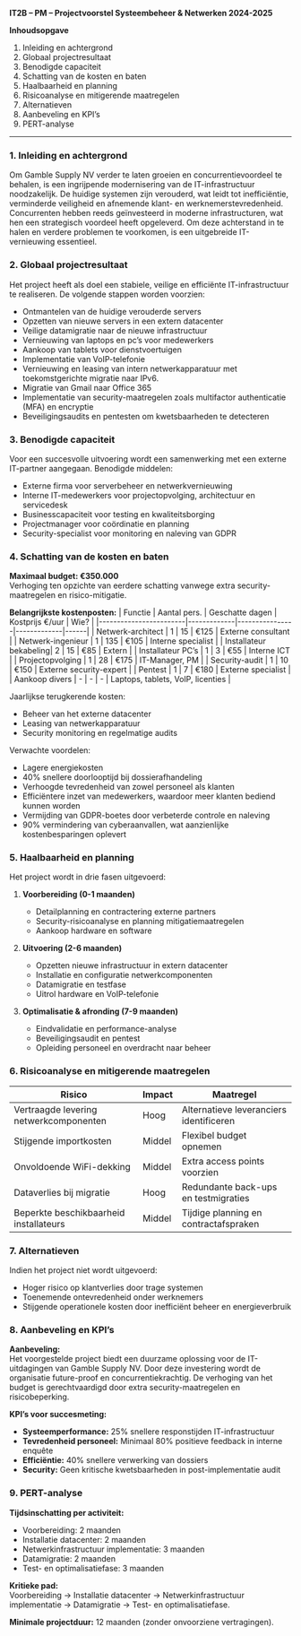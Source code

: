 **IT2B – PM – Projectvoorstel Systeembeheer & Netwerken 2024-2025**  

**Inhoudsopgave**  
1. Inleiding en achtergrond  
2. Globaal projectresultaat  
3. Benodigde capaciteit  
4. Schatting van de kosten en baten  
5. Haalbaarheid en planning  
6. Risicoanalyse en mitigerende maatregelen  
7. Alternatieven  
8. Aanbeveling en KPI’s  
9. PERT-analyse  

---

### **1. Inleiding en achtergrond**  
Om Gamble Supply NV verder te laten groeien en concurrentievoordeel te behalen, is een ingrijpende modernisering van de IT-infrastructuur noodzakelijk. De huidige systemen zijn verouderd, wat leidt tot inefficiëntie, verminderde veiligheid en afnemende klant- en werknemerstevredenheid. Concurrenten hebben reeds geïnvesteerd in moderne infrastructuren, wat hen een strategisch voordeel heeft opgeleverd. Om deze achterstand in te halen en verdere problemen te voorkomen, is een uitgebreide IT-vernieuwing essentieel.

### **2. Globaal projectresultaat**  
Het project heeft als doel een stabiele, veilige en efficiënte IT-infrastructuur te realiseren. De volgende stappen worden voorzien:

- Ontmantelen van de huidige verouderde servers
- Opzetten van nieuwe servers in een extern datacenter
- Veilige datamigratie naar de nieuwe infrastructuur
- Vernieuwing van laptops en pc’s voor medewerkers
- Aankoop van tablets voor dienstvoertuigen
- Implementatie van VoIP-telefonie
- Vernieuwing en leasing van intern netwerkapparatuur met toekomstgerichte migratie naar IPv6.
- Migratie van Gmail naar Office 365
- Implementatie van security-maatregelen zoals multifactor authenticatie (MFA) en encryptie
- Beveiligingsaudits en pentesten om kwetsbaarheden te detecteren

### **3. Benodigde capaciteit**  
Voor een succesvolle uitvoering wordt een samenwerking met een externe IT-partner aangegaan. Benodigde middelen:

- Externe firma voor serverbeheer en netwerkvernieuwing
- Interne IT-medewerkers voor projectopvolging, architectuur en servicedesk
- Businesscapaciteit voor testing en kwaliteitsborging
- Projectmanager voor coördinatie en planning
- Security-specialist voor monitoring en naleving van GDPR

### **4. Schatting van de kosten en baten**  
**Maximaal budget: €350.000**  
Verhoging ten opzichte van eerdere schatting vanwege extra security-maatregelen en risico-mitigatie. 

**Belangrijkste kostenposten:**
| Functie                 | Aantal pers. | Geschatte dagen | Kostprijs €/uur | Wie? |
|------------------------|-------------|----------------|-------------|------|
| Netwerk-architect     | 1           | 15             | €125       | Externe consultant |
| Netwerk-ingenieur     | 1           | 135            | €105       | Interne specialist |
| Installateur bekabeling| 2           | 15             | €85        | Extern |
| Installateur PC’s     | 1           | 3              | €55        | Interne ICT |
| Projectopvolging      | 1           | 28             | €175       | IT-Manager, PM |
| Security-audit        | 1           | 10             | €150       | Externe security-expert |
| Pentest               | 1           | 7              | €180       | Externe specialist |
| Aankoop divers        | -           | -              | -           | Laptops, tablets, VoIP, licenties |

Jaarlijkse terugkerende kosten:
- Beheer van het externe datacenter
- Leasing van netwerkapparatuur
- Security monitoring en regelmatige audits

Verwachte voordelen:
- Lagere energiekosten
- 40% snellere doorlooptijd bij dossierafhandeling
- Verhoogde tevredenheid van zowel personeel als klanten
- Efficiëntere inzet van medewerkers, waardoor meer klanten bediend kunnen worden
- Vermijding van GDPR-boetes door verbeterde controle en naleving
- 90% vermindering van cyberaanvallen, wat aanzienlijke kostenbesparingen oplevert

### **5. Haalbaarheid en planning**  
Het project wordt in drie fasen uitgevoerd:

1. **Voorbereiding (0-1 maanden)**  
   - Detailplanning en contractering externe partners  
   - Security-risicoanalyse en planning mitigatiemaatregelen  
   - Aankoop hardware en software  
   
2. **Uitvoering (2-6 maanden)**  
   - Opzetten nieuwe infrastructuur in extern datacenter  
   - Installatie en configuratie netwerkcomponenten  
   - Datamigratie en testfase  
   - Uitrol hardware en VoIP-telefonie  
   
3. **Optimalisatie & afronding (7-9 maanden)**  
   - Eindvalidatie en performance-analyse  
   - Beveiligingsaudit en pentest  
   - Opleiding personeel en overdracht naar beheer  

### **6. Risicoanalyse en mitigerende maatregelen**  
| Risico                                  | Impact  | Maatregel |
|----------------------------------------|--------|-----------|
| Vertraagde levering netwerkcomponenten | Hoog   | Alternatieve leveranciers identificeren |
| Stijgende importkosten                 | Middel | Flexibel budget opnemen |
| Onvoldoende WiFi-dekking               | Middel | Extra access points voorzien |
| Dataverlies bij migratie                | Hoog   | Redundante back-ups en testmigraties |
| Beperkte beschikbaarheid installateurs | Middel | Tijdige planning en contractafspraken |

### **7. Alternatieven**  
Indien het project niet wordt uitgevoerd:
- Hoger risico op klantverlies door trage systemen
- Toenemende ontevredenheid onder werknemers
- Stijgende operationele kosten door inefficiënt beheer en energieverbruik

### **8. Aanbeveling en KPI’s**  
**Aanbeveling:**  
Het voorgestelde project biedt een duurzame oplossing voor de IT-uitdagingen van Gamble Supply NV. Door deze investering wordt de organisatie future-proof en concurrentiekrachtig. De verhoging van het budget is gerechtvaardigd door extra security-maatregelen en risicobeperking.

**KPI’s voor succesmeting:**  
- **Systeemperformance:** 25% snellere responstijden IT-infrastructuur
- **Tevredenheid personeel:** Minimaal 80% positieve feedback in interne enquête
- **Efficiëntie:** 40% snellere verwerking van dossiers
- **Security:** Geen kritische kwetsbaarheden in post-implementatie audit

### **9. PERT-analyse**  
**Tijdsinschatting per activiteit:**  
- Voorbereiding: 2 maanden  
- Installatie datacenter: 2 maanden  
- Netwerkinfrastructuur implementatie: 3 maanden  
- Datamigratie: 2 maanden  
- Test- en optimalisatiefase: 3 maanden  

**Kritieke pad:**  
Voorbereiding → Installatie datacenter → Netwerkinfrastructuur implementatie → Datamigratie → Test- en optimalisatiefase.  

**Minimale projectduur:** 12 maanden (zonder onvoorziene vertragingen).

